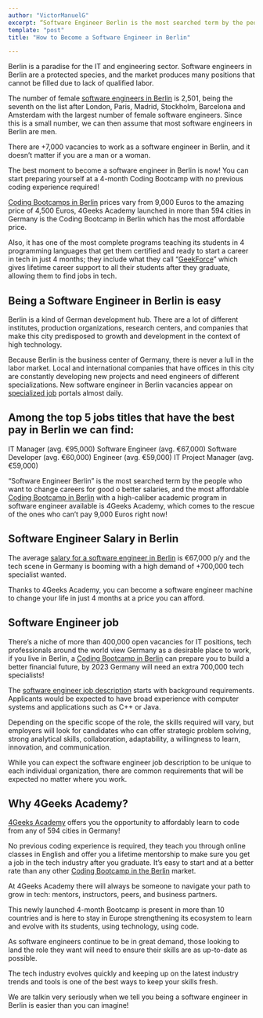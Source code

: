 ```yaml
---
author: "VictorManuelG"
excerpt: “Software Engineer Berlin is the most searched term by the people who want to change careers for good or better salaries"
template: "post" 
title: "How to Become a Software Engineer in Berlin"

---
```


Berlin is a paradise for the IT and engineering sector. Software engineers in Berlin are a protected species, and the market produces many positions that cannot be filled due to lack of qualified labor.

The number of female [software engineers in Berlin](https://4geeksacademy.com/us/coding-bootcamps/software-engineer-bootcamp) is 2,501, being the seventh on the list after London, Paris, Madrid, Stockholm, Barcelona and Amsterdam with the largest number of female software engineers. Since this is a small number, we can then assume that most software engineers in Berlin are men.

There are +7,000 vacancies to work as a software engineer in Berlin, and it doesn’t matter if you are a man or a woman.

The best moment to become a software engineer in Berlin is now! You can start preparing yourself at a 4-month Coding Bootcamp with no previous coding experience required!

[Coding Bootcamps in Berlin](https://4geeksacademy.com/us/coding-campus/coding-bootcamp-berlin-germany) prices vary from 9,000 Euros to the amazing price of 4,500 Euros, 4Geeks Academy launched in more than 594 cities in Germany is the Coding Bootcamp in Berlin which has the most affordable price.

Also, it has one of the most complete programs teaching its students in 4 programming languages that get them certified and ready to start a career in tech in just 4 months; they include what they call “[GeekForce](https://4geeksacademy.com/us/geekforce-career-support)” which gives lifetime career support to all their students after they graduate, allowing them to find jobs in tech.

## Being a Software Engineer in Berlin is easy

Berlin is a kind of German development hub. There are a lot of different institutes, production organizations, research centers, and companies that make this city predisposed to growth and development in the context of high technology.

Because Berlin is the business center of Germany, there is never a lull in the labor market. Local and international companies that have offices in this city are constantly developing new projects and need engineers of different specializations. New software engineer in Berlin vacancies appear on [specialized job](https://www.linkedin.com/) portals almost daily.

## Among the top 5 jobs titles that have the best pay in Berlin we can find:

IT Manager (avg. €95,000)
Software Engineer (avg. €67,000)
Software Developer (avg. €60,000)
Engineer (avg. €59,000)
IT Project Manager (avg. €59,000)

“Software Engineer Berlin” is the most searched term by the people who want to change careers for good o better salaries, and the most affordable [Coding Bootcamp in Berlin](https://4geeksacademy.com/us/coding-campus/coding-bootcamp-berlin-germany) with a high-caliber academic program in software engineer available is 4Geeks Academy, which comes to the rescue of the ones who can’t pay 9,000 Euros right now!

## Software Engineer Salary in Berlin

The average [salary for a software engineer in Berlin](https://4geeksacademy.com/us/software-engineer-salary/software-engineer-salary-germany) is €67,000 p/y and the tech scene in Germany is booming with a high demand of +700,000 tech specialist wanted.

Thanks to 4Geeks Academy, you can become a software engineer machine to change your life in just 4 months at a price you can afford.

## Software Engineer job

There’s a niche of more than 400,000 open vacancies for IT positions, tech professionals around the world view Germany as a desirable place to work, if you live in Berlin, a [Coding Bootcamp in Berlin](https://4geeksacademy.com/us/coding-campus/coding-bootcamp-berlin-germany) can prepare you to build a better financial future, by 2023 Germany will need an extra 700,000 tech specialists!

The [software engineer job description](https://www.udacity.com/blog/2020/05/software-engineer-job-description.html#:~:text=Software%20engineers%20focus%20on%20applying,all%20through%20software%20programming%20languages.) starts with background requirements. Applicants would  be expected to have broad experience with computer systems and applications such as C++ or Java.

Depending on the specific scope of the role, the skills required will vary, but employers will look for candidates who can offer strategic problem solving, strong analytical skills, collaboration, adaptability, a willingness to learn, innovation, and communication.

While you can expect the software engineer job description to be unique to each individual organization, there are common requirements that will be expected no matter where you work.

## Why 4Geeks Academy?

[4Geeks Academy](https://4geeksacademy.com/) offers you the opportunity to affordably learn to code from any of 594 cities in Germany!

No previous coding experience is required, they teach you through online classes in English and offer you a lifetime mentorship to make sure you get a job in the tech industry after you graduate. It’s easy to start and at a better rate than any other [Coding Bootcamp in the Berlin](https://4geeksacademy.com/us/coding-campus/coding-bootcamp-berlin-germany) market.

At 4Geeks Academy there will always be someone to navigate your path to grow in tech: mentors, instructors, peers, and business partners.

This newly launched 4-month Bootcamp is present in more than 10 countries and is here to stay in Europe strengthening its ecosystem to learn and evolve with its students, using technology, using code.

As software engineers continue to be in great demand, those looking to land the role they want will need to ensure their skills are as up-to-date as possible.

The tech industry evolves quickly and keeping up on the latest industry trends and tools is one of the best ways to keep your skills fresh.

We are talkin very seriously when we tell you being a software engineer in Berlin is easier than you can imagine!
